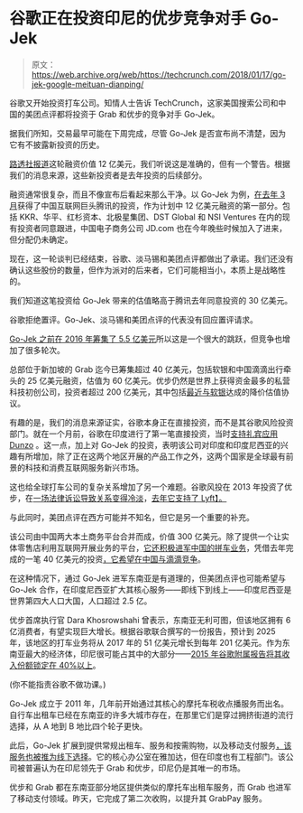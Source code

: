 # 谷歌正在投资印尼的优步竞争对手 Go-Jek 

> 原文：<https://web.archive.org/web/https://techcrunch.com/2018/01/17/go-jek-google-meituan-dianping/>

谷歌又开始投资打车公司。知情人士告诉 TechCrunch，这家美国搜索公司和中国的美团点评都将投资于 Grab 和优步的竞争对手 Go-Jek。

据我们所知，交易最早可能在下周完成，尽管 Go-Jek 是否宣布尚不清楚，因为它有不披露新投资的历史。

[路透社报道](https://web.archive.org/web/20221028192500/https://www.reuters.com/article/us-go-jek-fundraising/google-temasek-coming-in-as-new-investors-in-indonesias-go-jek-sources-idUSKBN1F70GS)这轮融资价值 12 亿美元，我们听说这是准确的，但有一个警告。根据我们的消息来源，这些新投资者是去年投资的后续部分。

融资通常很复杂，而且不像宣布后看起来那么干净。以 Go-Jek 为例，[在去年 3 月](https://web.archive.org/web/20221028192500/https://beta.techcrunch.com/2017/05/03/go-jek-tencent-1-2-billion/)获得了中国互联网巨头腾讯的投资，作为计划中 12 亿美元融资的第一部分。包括 KKR、华平、红杉资本、北极星集团、DST Global 和 NSI Ventures 在内的现有投资者同意跟进，中国电子商务公司 JD.com 也在今年晚些时候加入了进来，但分配仍未确定。

现在，这一轮谈判已经结束，谷歌、淡马锡和美团点评都做出了承诺。我们还没有确认这些股份的数量，但作为派对的后来者，它们可能相当小，本质上是战略性的。

我们知道这笔投资给 Go-Jek 带来的估值略高于腾讯去年同意投资的 30 亿美元。

谷歌拒绝置评。Go-Jek、淡马锡和美团点评的代表没有回应置评请求。

[Go-Jek 之前在 2016 年筹集了 5.5 亿美元](https://web.archive.org/web/20221028192500/https://beta.techcrunch.com/2016/08/04/uber-rival-go-jek-confirms-550m-raise-and-hints-at-southeast-asia-expansion/)所以这是一个很大的跳跃，但竞争也增加了很多轮次。

总部位于新加坡的 Grab 迄今已筹集超过 40 亿美元，包括软银和中国滴滴出行牵头的 25 亿美元融资，估值为 60 亿美元。优步仍然是世界上获得资金最多的私营科技初创公司，投资者超过 200 亿美元，其中包括[最近与软银](https://web.archive.org/web/20221028192500/https://beta.techcrunch.com/2017/12/28/softbanks-big-investment-in-uber-comes-to-a-close/)达成的降价估值协议。

有趣的是，我们的消息来源证实，谷歌本身正在直接投资，而不是其谷歌风险投资部门。就在一个月前，谷歌在印度进行了第一笔直接投资，当时[支持礼宾应用 Dunzo](https://web.archive.org/web/20221028192500/https://yourstory.com/2017/12/dunzo-got-google-make-first-direct-investment-india/) 。这一点，加上对 Go-Jek 的投资，表明该公司对印度和印度尼西亚的兴趣有所增加，除了正在这两个地区开展的产品工作之外，这两个国家是全球最有前景的科技和消费互联网服务新兴市场。

这也给全球打车公司的复杂关系增加了另一个难题。谷歌风投在 2013 年投资了优步，在[一场法律诉讼导致关系变得冷淡](https://web.archive.org/web/20221028192500/https://beta.techcrunch.com/2017/05/11/waymos-lawsuit-against-uber-is-going-to-trial-judge-rules/)，[去年它支持了 Lyft】。](https://web.archive.org/web/20221028192500/https://beta.techcrunch.com/2017/10/19/lyft-raises-1-billion-at-11-billion-valuation-led-by-alphabets-capitalg/)

与此同时，美团点评在西方可能并不知名，但它是另一个重要的补充。

该公司由中国两大本土商务平台合并而成，价值 300 亿美元。除了提供一个让实体零售店利用互联网开展业务的平台，[它还积极进军中国的拼车业务](https://web.archive.org/web/20221028192500/https://www.theinformation.com/chinas-didi-misses-december-ride-target-declares-war-of-the-century)，凭借去年完成的一笔 40 亿美元的投资[，它希望在中国与滴滴竞争](https://web.archive.org/web/20221028192500/https://beta.techcrunch.com/2017/10/19/meituan-dianping-raises-4b/)。

在这种情况下，通过 Go-Jek 进军东南亚是有道理的，但美团点评也可能希望与 Go-Jek 合作，在印度尼西亚扩大其核心服务——即线下到线上——印度尼西亚是世界第四大人口大国，人口超过 2.5 亿。

优步首席执行官 Dara Khosrowshahi 曾表示，东南亚无利可图，但该地区拥有 6 亿消费者，有望实现巨大增长。根据谷歌联合撰写的一份报告，预计到 2025 年，该地区的打车业务将从 2017 年的 51 亿美元增长到每年 201 亿美元。作为东南亚最大的经济体，印尼很可能占其中的大部分——[2015 年谷歌附属报告将其收入份额锁定在 40%以上](https://web.archive.org/web/20221028192500/https://beta.techcrunch.com/2016/05/24/report-southeast-asias-internet-economy-to-grow-to-200b-by-2025/)。

(你不能指责谷歌不做功课。)

Go-Jek 成立于 2011 年，几年前开始通过其核心的摩托车税收点播服务而出名。自行车出租车已经在东南亚的许多大城市存在，在那里它们是穿过拥挤街道的流行选择，从 A 地到 B 地比四个轮子更快。

此后，Go-Jek 扩展到提供常规出租车、服务和按需购物，以及移动支付服务[，该服务也被推为线下选择](https://web.archive.org/web/20221028192500/https://beta.techcrunch.com/2017/12/14/go-jek-buys-three-startups-to-advance-its-mobile-payment-business/)。它的核心办公室在雅加达，但在印度也有工程部门。该公司被普遍认为在印尼领先于 Grab 和优步，印尼仍是其唯一的市场。

优步和 Grab 都在东南亚部分地区提供类似的摩托车出租车服务，而 Grab 也进军了移动支付领域。昨天，它完成了第二次收购，以提升其 GrabPay 服务。